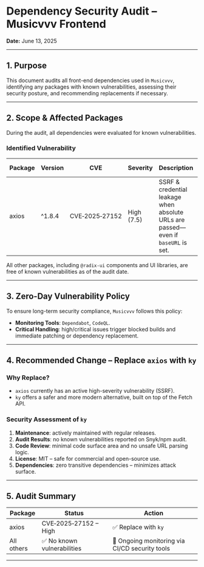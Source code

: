# Dependency Security Audit – Musicvvv Frontend

**Date:** June 13, 2025

---

## 1. Purpose
This document audits all front-end dependencies used in `Musicvvv`, identifying any packages with known vulnerabilities, assessing their security posture, and recommending replacements if necessary.

---

## 2. Scope & Affected Packages
During the audit, all dependencies were evaluated for known vulnerabilities.

### Identified Vulnerability

| Package | Version | CVE | Severity | Description | Fixed In |
|--------|---------|-----|----------|-------------|----------|
| axios | ^1.8.4 | CVE‑2025‑27152 | High (7.5) | SSRF & credential leakage when absolute URLs are passed—even if `baseURL` is set. | 1.8.2+ |

All other packages, including `@radix-ui` components and UI libraries, are free of known vulnerabilities as of the audit date.

---

## 3. Zero-Day Vulnerability Policy
To ensure long-term security compliance, `Musicvvv` follows this policy:

- **Monitoring Tools**: `Dependabot`, `CodeQL`.
- **Critical Handling**: high/critical issues trigger blocked builds and immediate patching or dependency replacement.

---

## 4. Recommended Change – Replace `axios` with `ky`

### Why Replace?
- `axios` currently has an active high-severity vulnerability (SSRF).
- `ky` offers a safer and more modern alternative, built on top of the Fetch API.

### Security Assessment of `ky`

1. **Maintenance**: actively maintained with regular releases.
2. **Audit Results**: no known vulnerabilities reported on Snyk/npm audit.
3. **Code Review**: minimal code surface area and no unsafe URL parsing logic.
4. **License**: MIT – safe for commercial and open-source use.
5. **Dependencies**: zero transitive dependencies – minimizes attack surface.

---

## 5. Audit Summary

| Package | Status | Action |
|--------|--------|--------|
| axios |  CVE‑2025‑27152 – High | ✅ Replace with `ky` |
| All others | ✅ No known vulnerabilities | 🔁 Ongoing monitoring via CI/CD security tools |

---